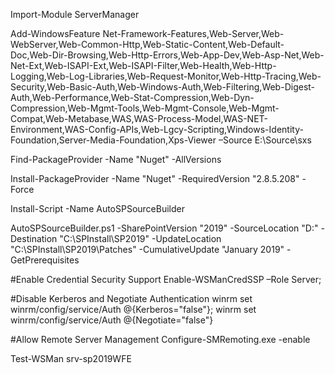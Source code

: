 Import-Module ServerManager

Add-WindowsFeature Net-Framework-Features,Web-Server,Web-WebServer,Web-Common-Http,Web-Static-Content,Web-Default-Doc,Web-Dir-Browsing,Web-Http-Errors,Web-App-Dev,Web-Asp-Net,Web-Net-Ext,Web-ISAPI-Ext,Web-ISAPI-Filter,Web-Health,Web-Http-Logging,Web-Log-Libraries,Web-Request-Monitor,Web-Http-Tracing,Web-Security,Web-Basic-Auth,Web-Windows-Auth,Web-Filtering,Web-Digest-Auth,Web-Performance,Web-Stat-Compression,Web-Dyn-Compression,Web-Mgmt-Tools,Web-Mgmt-Console,Web-Mgmt-Compat,Web-Metabase,WAS,WAS-Process-Model,WAS-NET-Environment,WAS-Config-APIs,Web-Lgcy-Scripting,Windows-Identity-Foundation,Server-Media-Foundation,Xps-Viewer –Source E:\Source\sxs


Find-PackageProvider -Name "Nuget" -AllVersions

Install-PackageProvider -Name "Nuget" -RequiredVersion "2.8.5.208" -Force

Install-Script -Name AutoSPSourceBuilder

AutoSPSourceBuilder.ps1 -SharePointVersion "2019" -SourceLocation "D:" -Destination "C:\SPInstall\SP2019" -UpdateLocation "C:\SPInstall\SP2019\Patches" -CumulativeUpdate "January 2019" -GetPrerequisites


#Enable Credential Security Support
Enable-WSManCredSSP –Role Server;

#Disable Kerberos and Negotiate Authentication
winrm set winrm/config/service/Auth @{Kerberos="false"};
winrm set winrm/config/service/Auth @{Negotiate="false"}

#Allow Remote Server Management
Configure-SMRemoting.exe -enable

Test-WSMan srv-sp2019WFE

